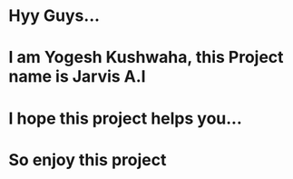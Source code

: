 # Hyy Guys...
# I am Yogesh Kushwaha, this Project name is Jarvis A.I
# I hope this project helps you...
# So enjoy this project
